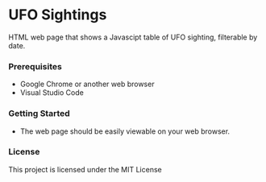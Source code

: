 # UFO Sightings

HTML web page that shows a Javascipt table of UFO sighting, filterable by date.  

### Prerequisites

* Google Chrome or another web browser
* Visual Studio Code

### Getting Started

* The web page should be easily viewable on your web browser. 

### License

This project is licensed under the MIT License
